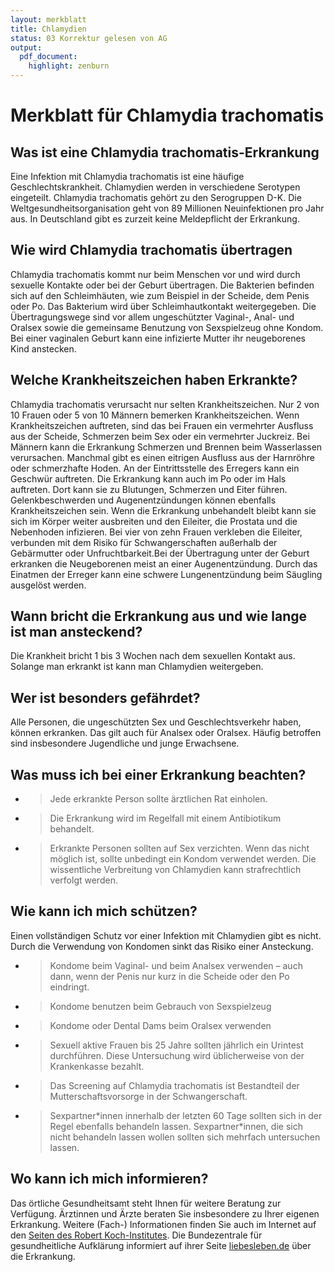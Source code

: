 ```yaml
---
layout: merkblatt
title: Chlamydien
status: 03 Korrektur gelesen von AG
output:
  pdf_document:
    highlight: zenburn
---
```

 
# Merkblatt für Chlamydia trachomatis 

## Was ist eine Chlamydia trachomatis-Erkrankung

Eine Infektion mit Chlamydia trachomatis ist eine häufige
Geschlechtskrankheit. Chlamydien werden in verschiedene Serotypen
eingeteilt. Chlamydia trachomatis gehört zu den Serogruppen D-K. Die
Weltgesundheitsorganisation geht von 89 Millionen Neuinfektionen pro
Jahr aus. In Deutschland gibt es zurzeit keine Meldepflicht der
Erkrankung.

## Wie wird Chlamydia trachomatis übertragen

Chlamydia trachomatis kommt nur beim Menschen vor und wird durch
sexuelle Kontakte oder bei der Geburt übertragen. Die Bakterien befinden
sich auf den Schleimhäuten, wie zum Beispiel in der Scheide, dem Penis
oder Po. Das Bakterium wird über Schleimhautkontakt weitergegeben. Die
Übertragungswege sind vor allem ungeschützter Vaginal-, Anal- und
Oralsex sowie die gemeinsame Benutzung von Sexspielzeug ohne Kondom. Bei
einer vaginalen Geburt kann eine infizierte Mutter ihr neugeborenes Kind
anstecken.

## Welche Krankheitszeichen haben Erkrankte?

Chlamydia trachomatis verursacht nur selten Krankheitszeichen. Nur 2 von
10 Frauen oder 5 von 10 Männern bemerken Krankheitszeichen. Wenn
Krankheitszeichen auftreten, sind das bei Frauen ein vermehrter Ausfluss
aus der Scheide, Schmerzen beim Sex oder ein vermehrter Juckreiz. Bei
Männern kann die Erkrankung Schmerzen und Brennen beim Wasserlassen
verursachen. Manchmal gibt es einen eitrigen Ausfluss aus der Harnröhre
oder schmerzhafte Hoden. An der Eintrittsstelle des Erregers kann ein
Geschwür auftreten. Die Erkrankung kann auch im Po oder im Hals
auftreten. Dort kann sie zu Blutungen, Schmerzen und Eiter führen.
Gelenkbeschwerden und Augenentzündungen können ebenfalls
Krankheitszeichen sein. Wenn die Erkrankung unbehandelt bleibt kann sie
sich im Körper weiter ausbreiten und den Eileiter, die Prostata und die
Nebenhoden infizieren. Bei vier von zehn Frauen verkleben die Eileiter,
verbunden mit dem Risiko für Schwangerschaften außerhalb der Gebärmutter
oder Unfruchtbarkeit.Bei der Übertragung unter der Geburt erkranken die
Neugeborenen meist an einer Augenentzündung. Durch das Einatmen der
Erreger kann eine schwere Lungenentzündung beim Säugling ausgelöst
werden.

## Wann bricht die Erkrankung aus und wie lange ist man ansteckend?

Die Krankheit bricht 1 bis 3 Wochen nach dem sexuellen Kontakt aus.
Solange man erkrankt ist kann man Chlamydien weitergeben.

## Wer ist besonders gefährdet?

Alle Personen, die ungeschützten Sex und Geschlechtsverkehr haben,
können erkranken. Das gilt auch für Analsex oder Oralsex. Häufig
betroffen sind insbesondere Jugendliche und junge Erwachsene.

## Was muss ich bei einer Erkrankung beachten?

  - > Jede erkrankte Person sollte ärztlichen Rat einholen.

  - > Die Erkrankung wird im Regelfall mit einem Antibiotikum behandelt.

  - > Erkrankte Personen sollten auf Sex verzichten. Wenn das nicht
    > möglich ist, sollte unbedingt ein Kondom verwendet werden. Die
    > wissentliche Verbreitung von Chlamydien kann strafrechtlich
    > verfolgt werden.

## Wie kann ich mich schützen?

Einen vollständigen Schutz vor einer Infektion mit Chlamydien gibt es
nicht. Durch die Verwendung von Kondomen sinkt das Risiko einer
Ansteckung.

  - > Kondome beim Vaginal- und beim Analsex verwenden – auch dann, wenn
    > der Penis nur kurz in die Scheide oder den Po eindringt.

  - > Kondome benutzen beim Gebrauch von Sexspielzeug

  - > Kondome oder Dental Dams beim Oralsex verwenden

  - > Sexuell aktive Frauen bis 25 Jahre sollten jährlich ein Urintest
    > durchführen. Diese Untersuchung wird üblicherweise von der
    > Krankenkasse bezahlt.

  - > Das Screening auf Chlamydia trachomatis ist Bestandteil der
    > Mutterschaftsvorsorge in der Schwangerschaft.

  - > Sexpartner\*innen innerhalb der letzten 60 Tage sollten sich in
    > der Regel ebenfalls behandeln lassen. Sexpartner\*innen, die sich
    > nicht behandeln lassen wollen sollten sich mehrfach untersuchen
    > lassen.

## Wo kann ich mich informieren?

Das örtliche Gesundheitsamt steht Ihnen für weitere Beratung zur
Verfügung. Ärztinnen und Ärzte beraten Sie insbesondere zu Ihrer
eigenen Erkrankung. Weitere (Fach-) Informationen finden Sie auch im
Internet auf den [<span class="underline">Seiten des Robert
Koch-Institutes</span>](https://www.rki.de/DE/Content/Infekt/EpidBull/Merkblaetter/Ratgeber_Chlamydiosen_Teil1.html).
Die Bundezentrale für gesundheitliche Aufklärung informiert auf ihrer
Seite
[<span class="underline">liebesleben.de</span>](https://www.liebesleben.de/fuer-alle/sexuell-uebertragbare-infektionen/chlamydien/)
über die Erkrankung.
